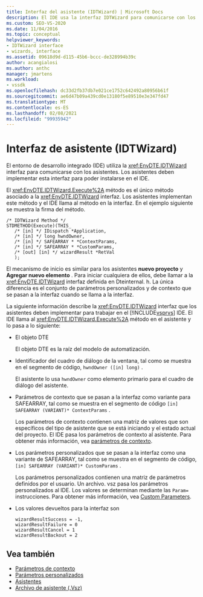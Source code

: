 ```yaml
---
title: Interfaz del asistente (IDTWizard) | Microsoft Docs
description: El IDE usa la interfaz IDTWizard para comunicarse con los asistentes. Los asistentes deben implementar esta interfaz para instalarse en el IDE.
ms.custom: SEO-VS-2020
ms.date: 11/04/2016
ms.topic: conceptual
helpviewer_keywords:
- IDTWizard interface
- wizards, interface
ms.assetid: 09618d9d-d115-45b6-bccc-de328994b39c
author: acangialosi
ms.author: anthc
manager: jmartens
ms.workload:
- vssdk
ms.openlocfilehash: dc33d2fb37db7e021ce1752c642492a80956b61f
ms.sourcegitcommit: ae6d47b09a439cd0e13180f5e89510e3e347fd47
ms.translationtype: MT
ms.contentlocale: es-ES
ms.lasthandoff: 02/08/2021
ms.locfileid: "99935942"
---
```

# <a name="wizard-interface-idtwizard"></a>Interfaz de asistente (IDTWizard)
El entorno de desarrollo integrado (IDE) utiliza la <xref:EnvDTE.IDTWizard> interfaz para comunicarse con los asistentes. Los asistentes deben implementar esta interfaz para poder instalarse en el IDE.

 El <xref:EnvDTE.IDTWizard.Execute%2A> método es el único método asociado a la <xref:EnvDTE.IDTWizard> interfaz. Los asistentes implementan este método y el IDE llama al método en la interfaz. En el ejemplo siguiente se muestra la firma del método.

```
/* IDTWizard Method */
STDMETHOD(Execute)(THIS_
   /* [in] */ IDispatch *Application,
   /* [in] */ long hwndOwner,
   /* [in] */ SAFEARRAY * *ContextParams,
   /* [in] */ SAFEARRAY * *CustomParams,
   /* [out] [in] */ wizardResult *RetVal
   );
```

 El mecanismo de inicio es similar para los asistentes **nuevo proyecto** y **Agregar nuevo elemento** . Para iniciar cualquiera de ellos, debe llamar a la <xref:EnvDTE.IDTWizard> interfaz definida en Dteinternal. h. La única diferencia es el conjunto de parámetros personalizados y de contexto que se pasan a la interfaz cuando se llama a la interfaz.

 La siguiente información describe la <xref:EnvDTE.IDTWizard> interfaz que los asistentes deben implementar para trabajar en el [!INCLUDE[vsprvs](../../code-quality/includes/vsprvs_md.md)] IDE. El IDE llama al <xref:EnvDTE.IDTWizard.Execute%2A> método en el asistente y lo pasa a lo siguiente:

- El objeto DTE

     El objeto DTE es la raíz del modelo de automatización.

- Identificador del cuadro de diálogo de la ventana, tal como se muestra en el segmento de código, `hwndOwner ([in] long)` .

     El asistente lo usa `hwndOwner` como elemento primario para el cuadro de diálogo del asistente.

- Parámetros de contexto que se pasan a la interfaz como variante para SAFEARRAY, tal como se muestra en el segmento de código `[in] SAFEARRAY (VARIANT)* ContextParams` .

     Los parámetros de contexto contienen una matriz de valores que son específicos del tipo de asistente que se está iniciando y el estado actual del proyecto. El IDE pasa los parámetros de contexto al asistente. Para obtener más información, vea [parámetros de contexto](../../extensibility/internals/context-parameters.md).

- Los parámetros personalizados que se pasan a la interfaz como una variante de SAFEARRAY, tal como se muestra en el segmento de código, `[in] SAFEARRAY (VARIANT)* CustomParams` .

     Los parámetros personalizados contienen una matriz de parámetros definidos por el usuario. Un archivo. vsz pasa los parámetros personalizados al IDE. Los valores se determinan mediante las `Param=` instrucciones. Para obtener más información, vea [Custom Parameters](../../extensibility/internals/custom-parameters.md).

- Los valores devueltos para la interfaz son

    ```
    wizardResultSuccess = -1,
    wizardResultFailure = 0
    wizardResultCancel = 1
    wizardResultBackout = 2
    ```

## <a name="see-also"></a>Vea también
- [Parámetros de contexto](../../extensibility/internals/context-parameters.md)
- [Parámetros personalizados](../../extensibility/internals/custom-parameters.md)
- [Asistentes](../../extensibility/internals/wizards.md)
- [Archivo de asistente (.Vsz)](../../extensibility/internals/wizard-dot-vsz-file.md)
